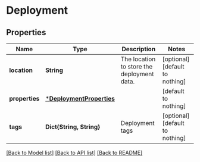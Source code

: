 # Deployment


## Properties
Name | Type | Description | Notes
------------ | ------------- | ------------- | -------------
**location** | **String** | The location to store the deployment data. | [optional] [default to nothing]
**properties** | [***DeploymentProperties**](DeploymentProperties.md) |  | [default to nothing]
**tags** | **Dict{String, String}** | Deployment tags | [optional] [default to nothing]


[[Back to Model list]](../README.md#models) [[Back to API list]](../README.md#api-endpoints) [[Back to README]](../README.md)


